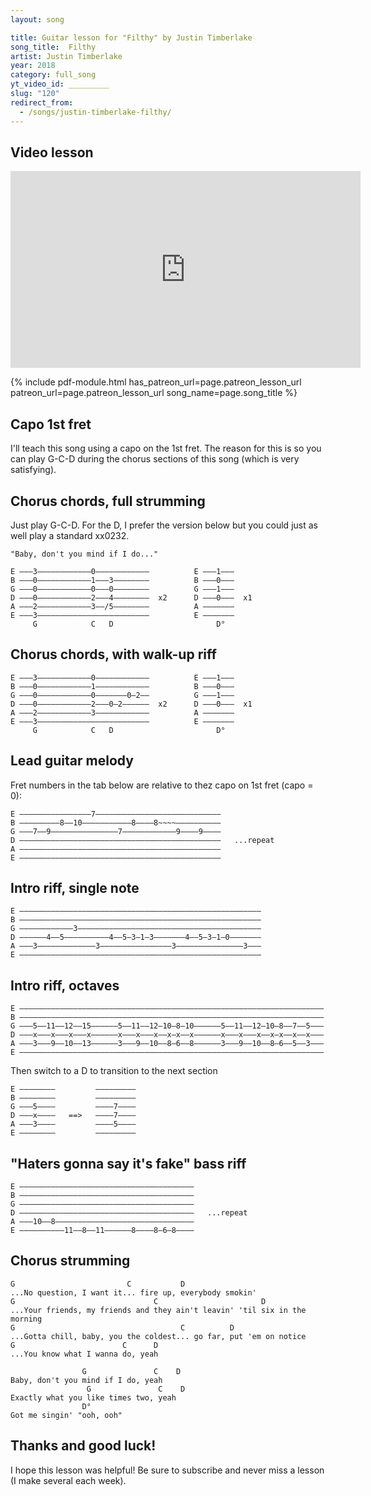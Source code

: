 ```yaml
---
layout: song

title: Guitar lesson for "Filthy" by Justin Timberlake
song_title:  Filthy
artist: Justin Timberlake
year: 2018
category: full_song
yt_video_id: _________
slug: "120"
redirect_from:
  - /songs/justin-timberlake-filthy/
---
```


## Video lesson

<iframe width="560" height="315" src="https://www.youtube.com/embed/4ewbhKssL0o?showinfo=0" frameborder="0" allowfullscreen></iframe>

{% include pdf-module.html has_patreon_url=page.patreon_lesson_url patreon_url=page.patreon_lesson_url song_name=page.song_title %}

## Capo 1st fret

I'll teach this song using a capo on the 1st fret. The reason for this is so you can play G-C-D during the chorus sections of this song (which is very satisfying).

## Chorus chords, full strumming

Just play G-C-D. For the D, I prefer the version below but you could just as well play a standard xx0232.

    "Baby, don't you mind if I do..."

    E –––3––––––––––––0––––––––––––          E –––1–––
    B –––0––––––––––––1–––3––––––––          B –––0–––
    G –––0––––––––––––0–––0––––––––          G –––1–––
    D –––0––––––––––––2–––4––––––––  x2      D –––0–––  x1
    A –––2––––––––––––3––/5––––––––          A –––––––
    E –––3–––––––––––––––––––––––––          E –––––––
         G            C   D                       D°   

## Chorus chords, with walk-up riff

    E –––3––––––––––––0––––––––––––          E –––1–––
    B –––0––––––––––––1––––––––––––          B –––0–––
    G –––0––––––––––––0–––––––0–2––          G –––1–––
    D –––0––––––––––––2–––0–2––––––  x2      D –––0–––  x1
    A –––2––––––––––––3––––––––––––          A –––––––
    E –––3–––––––––––––––––––––––––          E –––––––
         G            C   D                       D°   


## Lead guitar melody

Fret numbers in the tab below are relative to thez capo on 1st fret (capo = 0):

    E ––––––––––––––––7––––––––––––––––––––––––––––
    B –––––––––8––10–––––––––––8––––8~~~~––––––––––
    G –––7––9–––––––––––––––7––––––––––––9––––9––––
    D –––––––––––––––––––––––––––––––––––––––––––––   ...repeat
    A –––––––––––––––––––––––––––––––––––––––––––––
    E –––––––––––––––––––––––––––––––––––––––––––––

## Intro riff, single note

    E ––––––––––––––––––––––––––––––––––––––––––––––––––––––
    B ––––––––––––––––––––––––––––––––––––––––––––––––––––––
    G ––––––––––––3–––––––––––––––––––––––––––––––––––––––––
    D ––––––4––5––––––––––4––5–3–1–3–––––––4––5–3–1–0–––––––
    A –––3–––––––––––––3––––––––––––––––3–––––––––––––––3–––
    E ––––––––––––––––––––––––––––––––––––––––––––––––––––––

## Intro riff, octaves

    E ––––––––––––––––––––––––––––––––––––––––––––––––––––––––––––––––––––
    B ––––––––––––––––––––––––––––––––––––––––––––––––––––––––––––––––––––
    G –––5––11––12––15––––––5––11––12–10–8–10––––––5––11––12–10–8––7––5–––
    D –––x–––x–––x–––x––––––x–––x–––x––x–x––x––––––x–––x–––x––x–x––x––x–––
    A –––3–––9––10––13––––––3–––9––10––8–6––8––––––3–––9––10––8–6––5––3–––
    E ––––––––––––––––––––––––––––––––––––––––––––––––––––––––––––––––––––

Then switch to a D to transition to the next section

    E ––––––––         –––––––––
    B ––––––––         –––––––––
    G –––5––––         ––––7––––
    D –––x––––   ==>   ––––7––––
    A –––3––––         ––––5––––
    E ––––––––         –––––––––

## "Haters gonna say it's fake" bass riff

    E –––––––––––––––––––––––––––––––––––––––
    B –––––––––––––––––––––––––––––––––––––––
    G –––––––––––––––––––––––––––––––––––––––
    D –––––––––––––––––––––––––––––––––––––––   ...repeat
    A –––10––8–––––––––––––––––––––––––––––––
    E ––––––––––11––8––11––––––8––––8–6–8––––

## Chorus strumming

    G                         C           D
    ...No question, I want it... fire up, everybody smokin'
    G                               C                       D
    ...Your friends, my friends and they ain't leavin' 'til six in the morning
    G                                     C          D
    ...Gotta chill, baby, you the coldest... go far, put 'em on notice
    G                        C      D
    ...You know what I wanna do, yeah

                    G               C    D
    Baby, don't you mind if I do, yeah
                     G               C    D
    Exactly what you like times two, yeah
                    D°
    Got me singin' "ooh, ooh"

## Thanks and good luck!

I hope this lesson was helpful! Be sure to subscribe and never miss a lesson (I make several each week).
